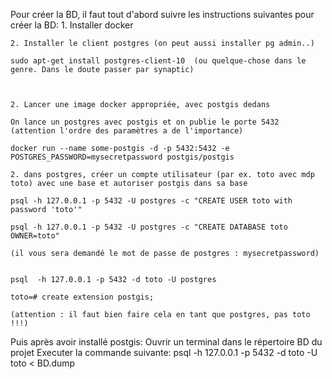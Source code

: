 Pour créer la BD, il faut tout d'abord suivre les instructions suivantes pour créer la BD:
	1. Installer docker

	2. Installer le client postgres (on peut aussi installer pg admin..)

	sudo apt-get install postgres-client-10  (ou quelque-chose dans le genre. Dans le doute passer par synaptic)



	2. Lancer une image docker appropriée, avec postgis dedans

	On lance un postgres avec postgis et on publie le porte 5432 (attention l'ordre des paramètres a de l'importance)

	docker run --name some-postgis -d -p 5432:5432 -e POSTGRES_PASSWORD=mysecretpassword postgis/postgis

	2. dans postgres, créer un compte utilisateur (par ex. toto avec mdp toto) avec une base et autoriser postgis dans sa base

	psql -h 127.0.0.1 -p 5432 -U postgres -c "CREATE USER toto with password 'toto'"

	psql -h 127.0.0.1 -p 5432 -U postgres -c "CREATE DATABASE toto OWNER=toto"

	(il vous sera demandé le mot de passe de postgres : mysecretpassword)


	psql  -h 127.0.0.1 -p 5432 -d toto -U postgres

	toto=# create extension postgis;

	(attention : il faut bien faire cela en tant que postgres, pas toto !!!)

Puis après avoir installé postgis:
	Ouvrir un terminal dans le répertoire BD du projet
	Executer la commande suivante: psql -h 127.0.0.1 -p 5432 -d toto -U toto < BD.dump


